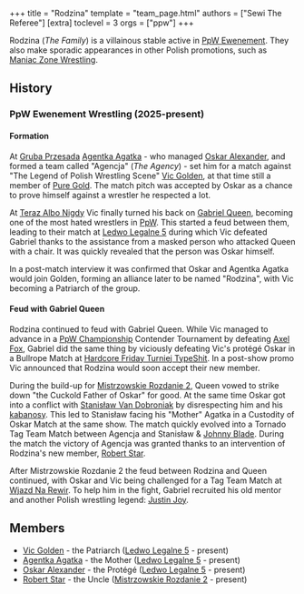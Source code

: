 +++
title = "Rodzina"
template = "team_page.html"
authors = ["Sewi The Referee"]
[extra]
toclevel = 3
orgs = ["ppw"]
+++

Rodzina (_The Family_) is a villainous stable active in [PpW Ewenement](@/o/ppw.md). They also make sporadic appearances in other Polish promotions, such as [Maniac Zone Wrestling](@/o/mzw.md).

## History

### PpW Ewenement Wrestling (2025-present)

#### Formation

At [Gruba Przesada](@/e/ppw/2025-01-25-ppw-gruba-przesada.md) [Agentka Agatka](@/w/agentka-agatka.md) - who managed [Oskar Alexander](@/w/oskar-alexander.md), and formed a team called "Agencja" (_The Agency_) - set him for a match against "The Legend of Polish Wrestling Scene" [Vic Golden](@/w/vic-golden.md), at that time still a member of [Pure Gold](@/tt/pure-gold.md). The match pitch was accepted by Oskar as a chance to prove himself against a wrestler he respected a lot. 

At [Teraz Albo Nigdy](@/e/ppw/2025-03-15-ppw-teraz-albo-nigdy.md) Vic finally turned his back on [Gabriel Queen](@/w/gabriel-queen.md), becoming one of the most hated wrestlers in [PpW](@/o/ppw.md). This started a feud between them, leading to their match at [Ledwo Legalne 5](@/e/ppw/2025-06-07-ppw-ledwo-legalne-5.md) during which Vic defeated Gabriel thanks to the assistance from a masked person who attacked Queen with a chair. It was quickly revealed that the person was Oskar himself.

In a post-match interview it was confirmed that Oskar and Agentka Agatka would join Golden, forming an alliance later to be named "Rodzina", with Vic becoming a Patriarch of the group.

#### Feud with Gabriel Queen

Rodzina continued to feud with Gabriel Queen. While Vic managed to advance in a [PpW Championship](@/c/ppw-championship.md) Contender Tournament by defeating [Axel Fox](@/w/axel-fox.md), Gabriel did the same thing by viciously defeating Vic's protégé Oskar in a Bullrope Match at [Hardcore Friday Turniej TypeShit](@/e/ppw/2025-08-15-ppw-hardcore-friday-turniej-typeshit.md). In a post-show promo Vic announced that Rodzina would soon accept their new member.

During the build-up for [Mistrzowskie Rozdanie 2](@/e/ppw/2025-09-20-ppw-mistrzowskie-rozdanie-2.md), Queen vowed to strike down "the Cuckold Father of Oskar" for good. At the same time Oskar got into a conflict with [Stanisław Van Dobroniak](@/w/stanislaw-van-dobroniak.md) by disrespecting him and his [kabanosy][kabanosy]. This led to Stanisław facing his "Mother" Agatka in a Custodity of Oskar Match at the same show. The match quickly evolved into a Tornado Tag Team Match between Agencja and Stanisław & [Johnny Blade](@/w/johnny-blade.md). During the match the victory of Agencja was granted thanks to an intervention of Rodzina's new member, [Robert Star](@/w/robert-star.md).

After Mistrzowskie Rozdanie 2 the feud between Rodzina and Queen continued, with Oskar and Vic being challenged for a Tag Team Match at [Wjazd Na Rewir](@/e/ppw/2025-10-24-ppw-wjazd-na-rewir.md). To help him in the fight, Gabriel recruited his old mentor and another Polish wrestling legend: [Justin Joy](@/w/justin-joy.md).

## Members

* [Vic Golden](@/w/vic-golden.md) - the Patriarch ([Ledwo Legalne 5](@/e/ppw/2025-06-07-ppw-ledwo-legalne-5.md) - present)
* [Agentka Agatka](@/w/agentka-agatka.md) - the Mother ([Ledwo Legalne 5](@/e/ppw/2025-06-07-ppw-ledwo-legalne-5.md) - present)
* [Oskar Alexander](@/w/oskar-alexander.md) - the Protégé ([Ledwo Legalne 5](@/e/ppw/2025-06-07-ppw-ledwo-legalne-5.md) - present)
* [Robert Star](@/w/robert-star.md) - the Uncle ([Mistrzowskie Rozdanie 2](@/e/ppw/2025-09-20-ppw-mistrzowskie-rozdanie-2.md) - present)

[kabanosy]: https://en.wikipedia.org/wiki/Kabanos
